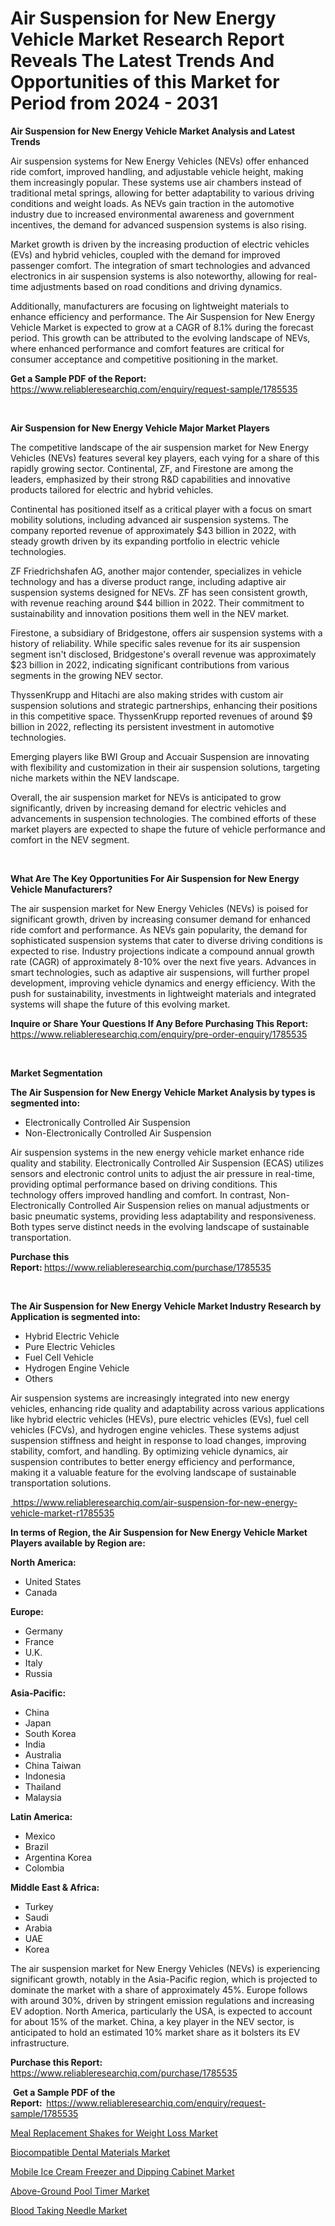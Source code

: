 <p><h1>Air Suspension for New Energy Vehicle Market Research Report Reveals The Latest Trends And Opportunities of this Market for Period from 2024 - 2031</h1></p><p><strong>Air Suspension for New Energy Vehicle Market Analysis and Latest Trends</strong></p>
<p><p>Air suspension systems for New Energy Vehicles (NEVs) offer enhanced ride comfort, improved handling, and adjustable vehicle height, making them increasingly popular. These systems use air chambers instead of traditional metal springs, allowing for better adaptability to various driving conditions and weight loads. As NEVs gain traction in the automotive industry due to increased environmental awareness and government incentives, the demand for advanced suspension systems is also rising.</p><p>Market growth is driven by the increasing production of electric vehicles (EVs) and hybrid vehicles, coupled with the demand for improved passenger comfort. The integration of smart technologies and advanced electronics in air suspension systems is also noteworthy, allowing for real-time adjustments based on road conditions and driving dynamics. </p><p>Additionally, manufacturers are focusing on lightweight materials to enhance efficiency and performance. The Air Suspension for New Energy Vehicle Market is expected to grow at a CAGR of 8.1% during the forecast period. This growth can be attributed to the evolving landscape of NEVs, where enhanced performance and comfort features are critical for consumer acceptance and competitive positioning in the market.</p></p>
<p><strong>Get a Sample PDF of the Report:&nbsp;</strong> <a href="https://www.reliableresearchiq.com/enquiry/request-sample/1785535?utm_campaign=1124&utm_medium=2&utm_source=Github&utm_content=ia&utm_term=08102024&utm_id=air-suspension-for-new-energy-vehicle">https://www.reliableresearchiq.com/enquiry/request-sample/1785535</a></p>
<p>&nbsp;</p>
<p><strong>Air Suspension for New Energy Vehicle Major Market Players</strong></p>
<p><p>The competitive landscape of the air suspension market for New Energy Vehicles (NEVs) features several key players, each vying for a share of this rapidly growing sector. Continental, ZF, and Firestone are among the leaders, emphasized by their strong R&D capabilities and innovative products tailored for electric and hybrid vehicles.</p><p>Continental has positioned itself as a critical player with a focus on smart mobility solutions, including advanced air suspension systems. The company reported revenue of approximately $43 billion in 2022, with steady growth driven by its expanding portfolio in electric vehicle technologies.</p><p>ZF Friedrichshafen AG, another major contender, specializes in vehicle technology and has a diverse product range, including adaptive air suspension systems designed for NEVs. ZF has seen consistent growth, with revenue reaching around $44 billion in 2022. Their commitment to sustainability and innovation positions them well in the NEV market.</p><p>Firestone, a subsidiary of Bridgestone, offers air suspension systems with a history of reliability. While specific sales revenue for its air suspension segment isn't disclosed, Bridgestone's overall revenue was approximately $23 billion in 2022, indicating significant contributions from various segments in the growing NEV sector.</p><p>ThyssenKrupp and Hitachi are also making strides with custom air suspension solutions and strategic partnerships, enhancing their positions in this competitive space. ThyssenKrupp reported revenues of around $9 billion in 2022, reflecting its persistent investment in automotive technologies.</p><p>Emerging players like BWI Group and Accuair Suspension are innovating with flexibility and customization in their air suspension solutions, targeting niche markets within the NEV landscape.</p><p>Overall, the air suspension market for NEVs is anticipated to grow significantly, driven by increasing demand for electric vehicles and advancements in suspension technologies. The combined efforts of these market players are expected to shape the future of vehicle performance and comfort in the NEV segment.</p></p>
<p>&nbsp;</p>
<p><strong>What Are The Key Opportunities For Air Suspension for New Energy Vehicle Manufacturers?</strong></p>
<p><p>The air suspension market for New Energy Vehicles (NEVs) is poised for significant growth, driven by increasing consumer demand for enhanced ride comfort and performance. As NEVs gain popularity, the demand for sophisticated suspension systems that cater to diverse driving conditions is expected to rise. Industry projections indicate a compound annual growth rate (CAGR) of approximately 8-10% over the next five years. Advances in smart technologies, such as adaptive air suspensions, will further propel development, improving vehicle dynamics and energy efficiency. With the push for sustainability, investments in lightweight materials and integrated systems will shape the future of this evolving market.</p></p>
<p><strong>Inquire or Share Your Questions If Any Before Purchasing This Report:</strong> <a href="https://www.reliableresearchiq.com/enquiry/pre-order-enquiry/1785535?utm_campaign=1124&utm_medium=2&utm_source=Github&utm_content=ia&utm_term=08102024&utm_id=air-suspension-for-new-energy-vehicle">https://www.reliableresearchiq.com/enquiry/pre-order-enquiry/1785535</a></p>
<p>&nbsp;</p>
<p><strong>Market Segmentation</strong></p>
<p><strong>The Air Suspension for New Energy Vehicle Market Analysis by types is segmented into:</strong></p>
<p><ul><li>Electronically Controlled Air Suspension</li><li>Non-Electronically Controlled Air Suspension</li></ul></p>
<p><p>Air suspension systems in the new energy vehicle market enhance ride quality and stability. Electronically Controlled Air Suspension (ECAS) utilizes sensors and electronic control units to adjust the air pressure in real-time, providing optimal performance based on driving conditions. This technology offers improved handling and comfort. In contrast, Non-Electronically Controlled Air Suspension relies on manual adjustments or basic pneumatic systems, providing less adaptability and responsiveness. Both types serve distinct needs in the evolving landscape of sustainable transportation.</p></p>
<p><strong>Purchase this Report:&nbsp;</strong><a href="https://www.reliableresearchiq.com/purchase/1785535?utm_campaign=1124&utm_medium=2&utm_source=Github&utm_content=ia&utm_term=08102024&utm_id=air-suspension-for-new-energy-vehicle">https://www.reliableresearchiq.com/purchase/1785535</a></p>
<p>&nbsp;</p>
<p><strong>The Air Suspension for New Energy Vehicle Market Industry Research by Application is segmented into:</strong></p>
<p><ul><li>Hybrid Electric Vehicle</li><li>Pure Electric Vehicles</li><li>Fuel Cell Vehicle</li><li>Hydrogen Engine Vehicle</li><li>Others</li></ul></p>
<p><p>Air suspension systems are increasingly integrated into new energy vehicles, enhancing ride quality and adaptability across various applications like hybrid electric vehicles (HEVs), pure electric vehicles (EVs), fuel cell vehicles (FCVs), and hydrogen engine vehicles. These systems adjust suspension stiffness and height in response to load changes, improving stability, comfort, and handling. By optimizing vehicle dynamics, air suspension contributes to better energy efficiency and performance, making it a valuable feature for the evolving landscape of sustainable transportation solutions.</p></p>
<p><a href="https://www.reliableresearchiq.com/air-suspension-for-new-energy-vehicle-market-r1785535?utm_campaign=1124&utm_medium=2&utm_source=Github&utm_content=ia&utm_term=08102024&utm_id=air-suspension-for-new-energy-vehicle">&nbsp;https://www.reliableresearchiq.com/air-suspension-for-new-energy-vehicle-market-r1785535</a></p>
<p><strong>In terms of Region, the Air Suspension for New Energy Vehicle Market Players available by Region are:</strong></p>
<p>
    <p> <strong> North America: </strong>
        <ul>
            <li>United States</li>
            <li>Canada</li>
        </ul>
        </p> 
    <p> <strong> Europe: </strong>
        <ul>
            <li>Germany</li>
            <li>France</li>
            <li>U.K.</li>
            <li>Italy</li>
            <li>Russia</li>
        </ul>
        </p> 
    <p> <strong> Asia-Pacific: </strong>
        <ul>
            <li>China</li>
            <li>Japan</li>
            <li>South Korea</li>
            <li>India</li>
            <li>Australia</li>
            <li>China Taiwan</li>
            <li>Indonesia</li>
            <li>Thailand</li>
            <li>Malaysia</li>
        </ul>
        </p> 
    <p> <strong> Latin America: </strong>
        <ul>
            <li>Mexico</li>
            <li>Brazil</li>
            <li>Argentina Korea</li>
            <li>Colombia</li>
        </ul>
        </p> 
    <p> <strong> Middle East & Africa: </strong>
        <ul>
            <li>Turkey</li>
            <li>Saudi</li>
            <li>Arabia</li>
            <li>UAE</li>
            <li>Korea</li>
        </ul>
    </p>
    </p>
<p><p>The air suspension market for New Energy Vehicles (NEVs) is experiencing significant growth, notably in the Asia-Pacific region, which is projected to dominate the market with a share of approximately 45%. Europe follows with around 30%, driven by stringent emission regulations and increasing EV adoption. North America, particularly the USA, is expected to account for about 15% of the market. China, a key player in the NEV sector, is anticipated to hold an estimated 10% market share as it bolsters its EV infrastructure.</p></p>
<p><strong>Purchase this Report: </strong><a href="https://www.reliableresearchiq.com/purchase/1785535?utm_campaign=1124&utm_medium=2&utm_source=Github&utm_content=ia&utm_term=08102024&utm_id=air-suspension-for-new-energy-vehicle">https://www.reliableresearchiq.com/purchase/1785535</a></p>
<p>&nbsp;<strong>Get a Sample PDF of the Report:&nbsp;&nbsp;</strong><a href="https://www.reliableresearchiq.com/enquiry/request-sample/1785535?utm_campaign=1124&utm_medium=2&utm_source=Github&utm_content=ia&utm_term=08102024&utm_id=air-suspension-for-new-energy-vehicle">https://www.reliableresearchiq.com/enquiry/request-sample/1785535</a></p>
<p><strong></strong></p>
<p><p><a href="https://issuu.com/reportprime-2/docs/meal-replacement-shakes-for-weight-_d46326753389b1?utm_campaign=1124&utm_medium=2&utm_source=Github&utm_content=ia&utm_term=08102024&utm_id=air-suspension-for-new-energy-vehicle">Meal Replacement Shakes for Weight Loss Market</a></p><p><a href="https://www.linkedin.com/pulse/global-biocompatible-dental-materials-industry-research-mbilc?utm_campaign=1124&utm_medium=2&utm_source=Github&utm_content=ia&utm_term=08102024&utm_id=air-suspension-for-new-energy-vehicle">Biocompatible Dental Materials Market</a></p><p><a href="https://github.com/bansebnspene3/Market-Research-Report-List-1/blob/main/mobile-ice-cream-freezer-and-dipping-cabinet-market.md?utm_campaign=1124&utm_medium=2&utm_source=Github&utm_content=ia&utm_term=08102024&utm_id=air-suspension-for-new-energy-vehicle">Mobile Ice Cream Freezer and Dipping Cabinet Market</a></p><p><a href="https://github.com/bramarquesw0f/Market-Research-Report-List-1/blob/main/above-ground-pool-timer-market.md?utm_campaign=1124&utm_medium=2&utm_source=Github&utm_content=ia&utm_term=08102024&utm_id=air-suspension-for-new-energy-vehicle">Above-Ground Pool Timer Market</a></p><p><a href="https://www.linkedin.com/pulse/deep-dive-blood-taking-needle-market-itstrends-segmentation-yrloc?utm_campaign=1124&utm_medium=2&utm_source=Github&utm_content=ia&utm_term=08102024&utm_id=air-suspension-for-new-energy-vehicle">Blood Taking Needle Market</a></p></p>